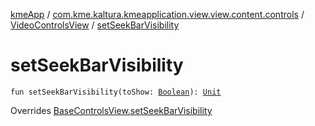 [kmeApp](../../index.md) / [com.kme.kaltura.kmeapplication.view.view.content.controls](../index.md) / [VideoControlsView](index.md) / [setSeekBarVisibility](./set-seek-bar-visibility.md)

# setSeekBarVisibility

`fun setSeekBarVisibility(toShow: `[`Boolean`](https://kotlinlang.org/api/latest/jvm/stdlib/kotlin/-boolean/index.html)`): `[`Unit`](https://kotlinlang.org/api/latest/jvm/stdlib/kotlin/-unit/index.html)

Overrides [BaseControlsView.setSeekBarVisibility](../-base-controls-view/set-seek-bar-visibility.md)

